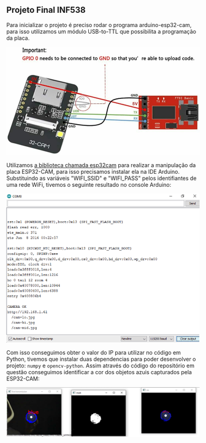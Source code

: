 ## Projeto Final INF538

Para inicializar o projeto é preciso rodar o programa arduino-esp32-cam, para isso utilizamos um módulo USB-to-TTL que possibilita a programação da placa.

![alt text](s-l1600.jpg)

Utilizamos [a biblioteca chamada esp32cam](https://github.com/yoursunny/esp32cam) para realizar a manipulação da placa ESP32-CAM, para isso precisamos instalar ela na IDE Arduino. Substituindo as variáveis "WIFI_SSID" e "WIFI_PASS" pelos identifiantes de uma rede WiFi, tivemos o seguinte resultado no console Arduino:

![alt text](print-aduino.png)

Com isso conseguimos obter o valor do IP para utilizar no código em Python, tivemos que instalar duas dependencias para poder desenvolver o projeto: `numpy` e `opencv-python`. Assim através do código do repositório em questão conseguimos identificar a cor dos objetos azuis capturados pela ESP32-CAM:

![alt text](object.png)
